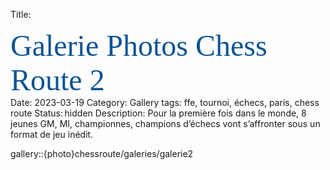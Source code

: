 Title: <div><span style="color:rgb(11,83,148)"><font size="12"><span style="font-family:&quot;Brush Script MT&quot;">Galerie Photos Chess Route 2</font></span></div>
Date: 2023-03-19
Category: Gallery
tags: ffe, tournoi, échecs, paris, chess route
Status: hidden
Description: Pour la première fois dans le monde, 8 jeunes GM, MI, championnes, champions d’échecs vont s’affronter sous un format de jeu inédit.

gallery::{photo}chessroute/galeries/galerie2
